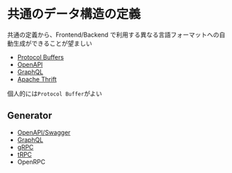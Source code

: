 # 共通のデータ構造の定義

共通の定義から、Frontend/Backend で利用する異なる言語フォーマットへの自動生成ができることが望ましい

- [Protocol Buffers](../grpc-proto/README.md)
- [OpenAPI](../open-api/README.md)
- [GraphQL](../graphql/README.md)
- [Apache Thrift](https://thrift.apache.org/)

個人的には`Protocol Buffer`がよい

## Generator

- [OpenAPI/Swagger](../open-api/README.md)
- [GraphQL](../graphql/README.md)
- [gRPC](../grpc-proto/README.md)
- [tRPC](https://trpc.io/)
- OpenRPC
